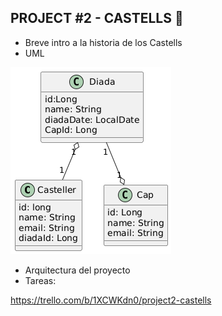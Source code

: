 ## PROJECT #2 - CASTELLS 🏰


- Breve intro a la historia de los Castells
- UML

![UML CASTELLS.png](img/UML%20CASTELLS.png)

- Arquitectura del proyecto
- Tareas:

https://trello.com/b/1XCWKdn0/project2-castells
